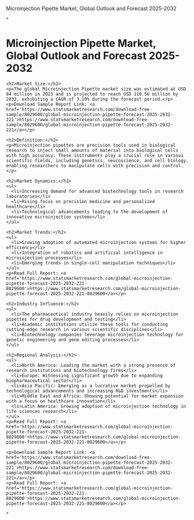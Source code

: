 Microinjection Pipette Market, Global Outlook and Forecast 2025-2032

"<html>
  <body>
    <h1>Microinjection Pipette Market, Global Outlook and Forecast 2025-2032</h1>
    
    <h2>Market Size:</h2>
    <p>The global Microinjection Pipette market size was estimated at USD 84 million in 2023 and is projected to reach USD 110.56 million by 2032, exhibiting a CAGR of 3.10% during the forecast period.</p>
    <p>Download Sample Report Link: <a href='https://www.statsmarketresearch.com/download-free-sample/8029600/global-microinjection-pipette-forecast-2025-2032-221'>https://www.statsmarketresearch.com/download-free-sample/8029600/global-microinjection-pipette-forecast-2025-2032-221</a></p>
    
    <h2>Definition:</h2>
    <p>Microinjection pipettes are precision tools used in biological research to inject small amounts of material into biological cells with high accuracy. These instruments play a crucial role in various scientific fields, including genetics, neuroscience, and cell biology, enabling researchers to manipulate cells with precision and control.</p>
    
    <h2>Market Dynamics:</h2>
    <ul>
      <li>Increasing demand for advanced biotechnology tools in research laboratories</li>
      <li>Rising focus on precision medicine and personalized healthcare</li>
      <li>Technological advancements leading to the development of innovative microinjection systems</li>
    </ul>
    
    <h2>Market Trends:</h2>
    <ul>
      <li>Growing adoption of automated microinjection systems for higher efficiency</li>
      <li>Integration of robotics and artificial intelligence in microinjection processes</li>
      <li>Emerging trends in single-cell manipulation techniques</li>
    </ul>
    <p>Read Full Report: <a href='https://www.statsmarketresearch.com/global-microinjection-pipette-forecast-2025-2032-221-8029600'>https://www.statsmarketresearch.com/global-microinjection-pipette-forecast-2025-2032-221-8029600</a></p>
    
    <h2>Industry Influence:</h2>
    <ul>
      <li>The pharmaceutical industry heavily relies on microinjection pipettes for drug development and testing</li>
      <li>Academic institutions utilize these tools for conducting cutting-edge research in various scientific disciplines</li>
      <li>Biotechnology companies leverage microinjection technology for genetic engineering and gene editing processes</li>
    </ul>
    
    <h2>Regional Analysis:</h2>
    <ul>
      <li>North America: Leading the market with a strong presence of research institutions and biotechnology firms</li>
      <li>Europe: Witnessing significant growth due to expanding biopharmaceutical sector</li>
      <li>Asia Pacific: Emerging as a lucrative market propelled by technological advancements and increasing R&D investments</li>
      <li>Middle East and Africa: Showing potential for market expansion with a focus on healthcare innovation</li>
      <li>Latin America: Growing adoption of microinjection technology in life sciences research</li>
    </ul>
    <p>Read Full Report: <a href='https://www.statsmarketresearch.com/global-microinjection-pipette-forecast-2025-2032-221-8029600'>https://www.statsmarketresearch.com/global-microinjection-pipette-forecast-2025-2032-221-8029600</a></p>
    
    <p>Download Sample Report Link: <a href='https://www.statsmarketresearch.com/download-free-sample/8029600/global-microinjection-pipette-forecast-2025-2032-221'>https://www.statsmarketresearch.com/download-free-sample/8029600/global-microinjection-pipette-forecast-2025-2032-221</a></p>
    <p>Read Full Report: <a href='https://www.statsmarketresearch.com/global-microinjection-pipette-forecast-2025-2032-221-8029600'>https://www.statsmarketresearch.com/global-microinjection-pipette-forecast-2025-2032-221-8029600</a></p>
  </body>
</html>"
